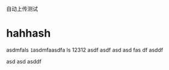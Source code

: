 自动上传测试
# hahhash
asdmfals
`1`asdmfaasdfa ls
12312
asdf asdf asd 
asd 
fas
df 
asddf
 
 asd 
 asd 
 asddf